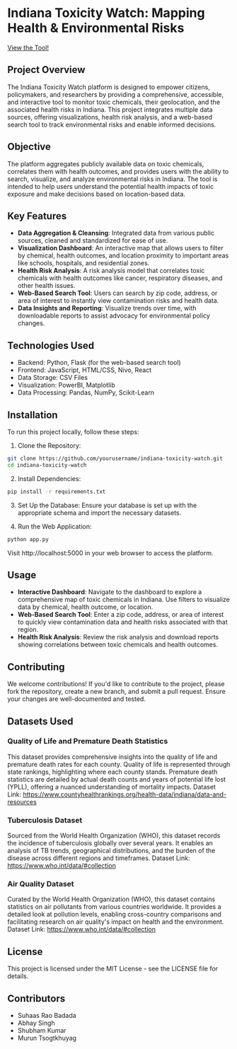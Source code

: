 # Indiana Toxicity Watch: Mapping Health & Environmental Risks

[View the Tool!](https://jimmy-johns.onrender.com/)

## Project Overview

The Indiana Toxicity Watch platform is designed to empower citizens, policymakers, and researchers by providing a comprehensive, accessible, and interactive tool to monitor toxic chemicals, their geolocation, and the associated health risks in Indiana. This project integrates multiple data sources, offering visualizations, health risk analysis, and a web-based search tool to track environmental risks and enable informed decisions.

## Objective

The platform aggregates publicly available data on toxic chemicals, correlates them with health outcomes, and provides users with the ability to search, visualize, and analyze environmental risks in Indiana. The tool is intended to help users understand the potential health impacts of toxic exposure and make decisions based on location-based data.

## Key Features

- **Data Aggregation & Cleansing**: Integrated data from various public sources, cleaned and standardized for ease of use.
- **Visualization Dashboard**: An interactive map that allows users to filter by chemical, health outcomes, and location proximity to important areas like schools, hospitals, and residential zones.
- **Health Risk Analysis**: A risk analysis model that correlates toxic chemicals with health outcomes like cancer, respiratory diseases, and other health issues.
- **Web-Based Search Tool**: Users can search by zip code, address, or area of interest to instantly view contamination risks and health data.
- **Data Insights and Reporting**: Visualize trends over time, with downloadable reports to assist advocacy for environmental policy changes.

## Technologies Used

- Backend: Python, Flask (for the web-based search tool)
- Frontend: JavaScript, HTML/CSS, Nivo, React
- Data Storage: CSV Files
- Visualization: PowerBI, Matplotlib
- Data Processing: Pandas, NumPy, Scikit-Learn

## Installation

To run this project locally, follow these steps:

1. Clone the Repository:
```bash
git clone https://github.com/yourusername/indiana-toxicity-watch.git
cd indiana-toxicity-watch
```

2. Install Dependencies:
```bash
pip install -r requirements.txt
```

3. Set Up the Database:
   Ensure your database is set up with the appropriate schema and import the necessary datasets.

4. Run the Web Application:
```bash
python app.py
```
   Visit http://localhost:5000 in your web browser to access the platform.

## Usage

- **Interactive Dashboard**: Navigate to the dashboard to explore a comprehensive map of toxic chemicals in Indiana. Use filters to visualize data by chemical, health outcome, or location.
- **Web-Based Search Tool**: Enter a zip code, address, or area of interest to quickly view contamination data and health risks associated with that region.
- **Health Risk Analysis**: Review the risk analysis and download reports showing correlations between toxic chemicals and health outcomes.

## Contributing

We welcome contributions! If you'd like to contribute to the project, please fork the repository, create a new branch, and submit a pull request. Ensure your changes are well-documented and tested.

## Datasets Used

### Quality of Life and Premature Death Statistics
This dataset provides comprehensive insights into the quality of life and premature death rates for each county. Quality of life is represented through state rankings, highlighting where each county stands. Premature death statistics are detailed by actual death counts and years of potential life lost (YPLL), offering a nuanced understanding of mortality impacts.
Dataset Link: https://www.countyhealthrankings.org/health-data/indiana/data-and-resources

### Tuberculosis Dataset
Sourced from the World Health Organization (WHO), this dataset records the incidence of tuberculosis globally over several years. It enables an analysis of TB trends, geographical distributions, and the burden of the disease across different regions and timeframes.
Dataset Link: https://www.who.int/data/#collection

### Air Quality Dataset
Curated by the World Health Organization (WHO), this dataset contains statistics on air pollutants from various countries worldwide. It provides a detailed look at pollution levels, enabling cross-country comparisons and facilitating research on air quality's impact on health and the environment.
Dataset Link: https://www.who.int/data/#collection

## License

This project is licensed under the MIT License - see the LICENSE file for details.

## Contributors

- Suhaas Rao Badada
- Abhay Singh
- Shubham Kumar
- Murun Tsogtkhuyag
